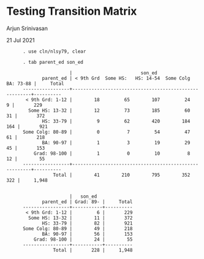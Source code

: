 Testing Transition Matrix
=========================

Arjun Srinivasan

21 Jul 2021

          . use cln/nlsy79, clear

          . tab parent_ed son_ed

                           |                         son_ed
                 parent_ed | < 9th Grd  Some HS:   HS: 14-54  Some Colg  BA: 73-88 |     Total
          -----------------+-------------------------------------------------------+----------
           < 9th Grd: 1-12 |        18         65        107         24          9 |       229 
            Some HS: 13-32 |        12         73        185         60         31 |       372 
                 HS: 33-79 |         9         62        420        184        164 |       921 
          Some Colg: 80-89 |         0          7         54         47         61 |       218 
                 BA: 90-97 |         1          3         19         29         45 |       153 
              Grad: 98-100 |         1          0         10          8         12 |        55 
          -----------------+-------------------------------------------------------+----------
                     Total |        41        210        795        352        322 |     1,948 


                           |   son_ed
                 parent_ed | Grad: 89- |     Total
          -----------------+-----------+----------
           < 9th Grd: 1-12 |         6 |       229 
            Some HS: 13-32 |        11 |       372 
                 HS: 33-79 |        82 |       921 
          Some Colg: 80-89 |        49 |       218 
                 BA: 90-97 |        56 |       153 
              Grad: 98-100 |        24 |        55 
          -----------------+-----------+----------
                     Total |       228 |     1,948 
